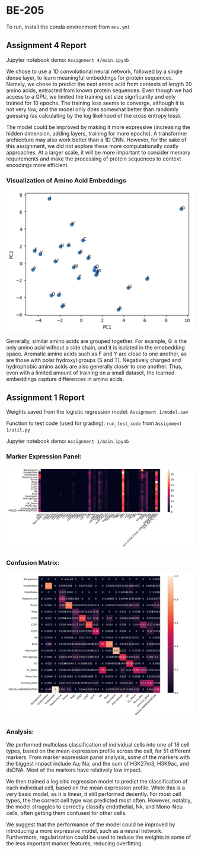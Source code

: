 # BE-205

To run, install the conda environment from `env.yml`

## Assignment 4 Report

Jupyter notebook demo: `Assignment 4/main.ipynb`

We chose to use a 1D convolutional neural network, followed by a single dense layer, to learn meaningful embeddings for protein sequences. Namely, we chose to predict the next amino acid from contexts of length 20 amino acids, extracted from known protein sequences. Even though we had access to a GPU, we limited the training set size signficantly and only trained for 10 epochs. The training loss seems to converge, although it is not very low, and the model only does somewhat better than randomly guessing (as calculating by the log likelihood of the cross entropy loss).

The model could be improved by making it more expressive (increasing the hidden dimension, adding layers, training for more epochs). A transformer archiecture may also work better than a 1D CNN. However, for the sake of this assignment, we did not explore these more computationally costly approaches. At a larger scale, it will be more important to consider memory requirements and make the processing of protein sequences to context encodings more efficient.

### Visualization of Amino Acid Embeddings
<img src="Assignment 4/embeddings.png">

Generally, similar amino acids are grouped together. For example, G is the only amino acid without a side chain, and it is isolated in the emebedding space. Aromatic amino acids such as F and Y are close to one another, as are those with polar hydroxyl groups (S and T). Negatively charged and hydrophobic amino acids are also generally closer to one another. Thus, even with a limited amount of training on a small dataset, the learned embeddings capture differences in amino acids.

## Assignment 1 Report

Weights saved from the logistic regression model: `Assignment 1/model.sav`

Function to test code (used for grading):  `run_test_code` from `Assignment 1/util.py`

Jupyter notebook demo: `Assignment 1/main.ipynb`

### Marker Expression Panel:
<img src="Assignment 1/marker_expression.jpg">

### Confusion Matrix:
<img src="Assignment 1/confusion_matrix.jpg">

### Analysis: 
We performed multiclass classification of individual cells into one of 18 cell types, based on the mean expression profile across the cell, for 51 different markers. From marker expression panel analysis, some of the markers with the biggest impact include Au; Na; and the sum of H3K27m3, H3K9ac, and dsDNA. Most of the markers have relatively low impact.

We then trained a logisitic regression model to predict the classification of each individual cell, based on the mean expression profile. While this is a very basic model, as it is linear, it still performed decently. For most cell types, the the correct cell type was predicted most often. However, notably, the model struggles to correctly classify endothelial, Nk, and Mono-Neu cells, often getting them confused for other cells. 

We suggest that the performance of the model could be improved by introducing a more expressive model, such as a neural network. Furthermore, regularization could be used to reduce the weights in some of the less important marker features, reducing overfitting.
